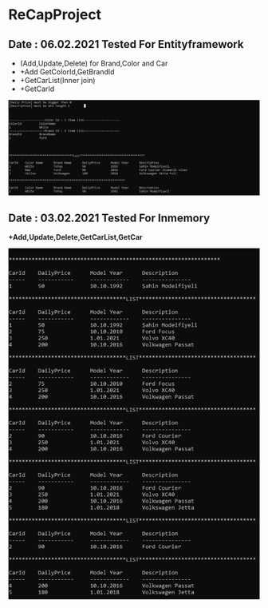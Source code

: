 # ReCapProject


## Date : 06.02.2021 Tested For Entityframework 
- (Add,Update,Delete) for Brand,Color and Car
- +Add GetColorId,GetBrandId 
- +GetCarList(Inner join)
- +GetCarId


![](https://github.com/mahmutAkbas/ReCapProject/blob/master/ConsoleAppUI/Image/06-02-2021.PNG)

## Date : 03.02.2021  Tested For Inmemory  

**+Add,Update,Delete,GetCarList,GetCar**

![](https://github.com/mahmutAkbas/ReCapProject/blob/master/ConsoleAppUI/Image/324324324.PNG)


